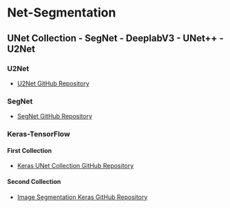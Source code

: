 # Net-Segmentation

## UNet Collection - SegNet - DeeplabV3 - UNet++ - U2Net

### U2Net
- [U2Net GitHub Repository](https://github.com/xuebinqin/U-2-Net/tree/master)

### SegNet
- [SegNet GitHub Repository](https://github.com/delta-onera/segnet_pytorch)

### Keras-TensorFlow
#### First Collection
- [Keras UNet Collection GitHub Repository](https://github.com/yingkaisha/keras-unet-collection/tree/main)

#### Second Collection
- [Image Segmentation Keras GitHub Repository](https://github.com/divamgupta/image-segmentation-keras/tree/master)
